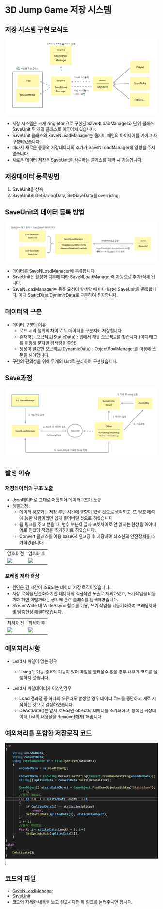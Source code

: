 # 3D Jump Game 저장 시스템



## 저장 시스템 구현 모식도
![이미지](../../Image/SaveNLoadManagerDiagram.png)

- 저장 시스템은 크게 singleton으로 구현된 SaveNLoadManager와 단위 클래스 SaveUnit 두 개의 클래스로 이루어져 있습니다. 
- SaveUnit 클래스와 SaveNLoadManager는 옵저버 패턴의 아이디어를 가지고 재 구성되었습니다. 
- 따라서 새로운 종류의 저장데이터의 추가가 SaveNLoadManager에 영향을 주지 않습니다.
- 새로운 데이터 저장은 SaveUnit을 상속하는 클래스를 제작 시 가능합니다.

## 저장데이터 등록방법
1. SaveUnit을 상속
2. SaveUnit의 GetSavingData, SetSaveData를 overriding

## SaveUnit의 데이터 등록 방법
![이미지](../../Image/SaveUnitRegistData.png)
- 데이터를 SaveNLoadManager에 등록합니다
- SaveUnit은 활성화 여부에 따라 SaveNLoadManager에 자동으로 추가/삭제 됩니다. 
- SaveNLoadManager는 등록 요청이 발생할 때 마다 list에 SaveUnit을 등록합니다. 이때 StaticData/DynimicData로 구분하여 추가합니다.

## 데이터의 구분
- 데이터 구분의 이유
  - 로드 시의 행위의 차이로 두 데이터를 구분지어 저장합니다
  - 존재하는 오브젝트(StaticData) : 맵에서 해당 오브젝트를 찾습니다.(이때 태그를 이용해 문자열 검색량을 줄임)
  - 생성이 필요한 오브젝트(DynamicData) : ObjectPoolManager를 이용해 스폰을 해야합니다.
- 구현의 편의성을 위해 두개의 List로 분리하여 구현했습니다.

## Save과정
![이미지](../../Image/DataSaveProcedure.png)

  
## 발생 이슈
### 저장데이터의 구조 노출
- Json데이터로 그대로 저장되어 데이터구조가 노출
- 해결과정 :
  - 데이터 암호화는 저장 루틴 시간에 영향이 있을 것으로 생각되고, 또 암호 해석에 능한 사람이라면 쉽게 풀어버릴 것으로 하였습니다
  - 웹 링크를 주고 받을 때, 변수 부분이 글자 포멧차이로 안 읽히는 현상을 아이디어로 인코딩 작업을 추가하기로 하였습니다.
  - Convert 클래스를 이용 base64 인코딩 후 저장하여 최소한의 안전장치를 추가하였습니다.

<table>
<tr>
  <td>암호화 전</td>
  <td>암호화 후</td>
</tr>
<tr>
  <td><image src="../../Image/beforeEncode.png"/></td>
  <td><image src="../../Image/afterEncode.png"/></td>
</tr>
</table>

### 프레임 저하 현상
- 원인은 긴 시간이 소요되는 데이터 저장 로직이었습니다.
- 저장 로직을 단순화하기엔 데이터의 직접적인 노출로 제외하였고, 쓰기작업을 비동기화 하면 어떨까라는 생각에 관련 클래스를 탐색하였습니다.
- StreamWrite 내 WriteAsync 함수를 이용, 쓰기 작업을 비동기화하여 프레임저하 및 멈춤현상 해결하였습니다.

 <table>
<tr>
  <td>최적화 전</td>
  <td>최적화 후</td>
</tr>
<tr>
  <td><image src="../../Image/beforeOptimization.png"/></td>
  <td><image src="../../Image/AfterOptimization.png"/></td>
</tr>
</table> 


## 예외처리사항
- Load시 파일이 없는 경우
  - Using의 기능 중 if의 기능이 있어 파일을 불러올수 없을 경우 내부의 코드를 실행하지 않습니다.


- Load시 파일데이터가 이상한경우
  - Load 전과정 중 하나의 오류라도 발생할 경우 데이터 로드를 중단하고 새로 시작하는 것으로 결정하였습니다.
  - DeActivate()는 앞서 로드되던 object의 데이터를 초기화하고, 등록된 저장데이터 List의 내용물을 Remove(해제) 해줍니다

## 예외처리를 포함한 저장로직 코드
![이미지](../../Image/SaveLogic.png);

## 코드의 파일
- [SaveNLoadManager](./Code/SaveNLoadManager.cs)
- [SaveUnit](./Code/SaveUnit.cs)
- 코드의 자세한 내용을 보고 싶으시다면 위 링크를 눌러주시면 됩니다.

<!---

 구현했던 코드 중 하나인 저장시스템에 대해서 설명드리겠습니다.

저장이 필요한 객체는 SaveUnit를 상속하고, 맵에 Spawn되어 있는 객체라면 StaticSave 태그를 추가해야 합니다. 또한 SaveUnit의 추상 메소드를 구현해주어야 저장 객체로 사용할 수 있습니다. 직렬화된 데이터는 여러가지 포멧을 사용할 수 있지만 이 프로젝트에서는 JsonUtility라이브러리를 사용하였고, 이를 통해 직렬화 가능한 구조체 한 개의 추가로 데이터를 쉽게 인코딩/디코딩 할 수 있습니다, 또 꼭 필요한 데이터만을 선택적으로 저장이 가능합니다.

 저장 시스템을 개발하면서 생긴 이슈는 2가지가 있습니다. 저장데이터의 구조 노출과 데이터 포멧 변경 과정의 비용으로 인한 프레임저하 및 멈춤현상입니다. 저장데이터 구조 노출 이슈의 경우, 암호화로 인한 프레임저하 우려로 base64 인코딩으로 최소한의 안전장치를 추가하였고, 저장 로직으로 인해 생긴 프레임저하 현상은 비동기 쓰기로 해결하였습니다. 

 내용의 초과로 모두 작성할 수 없던 점 양해 부탁드립니다. 제가 작성한 포트폴리오를 직접 보시면 추가적이 내용과 더 쉽고 자세한 내용으로 보실 수 있습니다. 감사합니다.

 위 내용은 스마일게이트 내 포폴 설명에 적힌 내용입니다. 참고하기 위해 주석으로 포함하였습니다.
 --->
